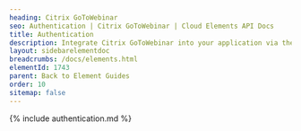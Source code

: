 ```yaml
---
heading: Citrix GoToWebinar
seo: Authentication | Citrix GoToWebinar | Cloud Elements API Docs
title: Authentication
description: Integrate Citrix GoToWebinar into your application via the Cloud Elements APIs.
layout: sidebarelementdoc
breadcrumbs: /docs/elements.html
elementId: 1743
parent: Back to Element Guides
order: 10
sitemap: false
---
```


{% include authentication.md %}
